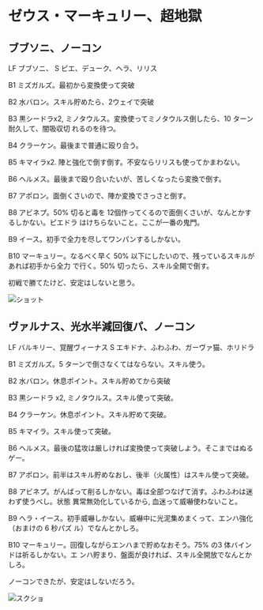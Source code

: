 # ゼウス・マーキュリー、超地獄 

## ブブソニ、ノーコン
LF ブブソニ、
S ピエ、デューク、ヘラ、リリス

B1 ミズガルズ。最初から変換使って突破

B2 水バロン。スキル貯めたら、2ウェイで突破

B3 黒シードラx2, ミノタウルス。変換使ってミノタウルス倒したら、10 ターン耐久して、闇吸収切
れるのを待つ。

B4 クラーケン。最後まで普通に殴り合う。

B5 キマイラx2. 陣と強化で倒す倒す。不安ならリリスも使ってかまわない。

B6 ヘルメス。最後まで殴り合いたいが、苦しくなったら変換で倒す。

B7 アポロン。面倒くさいので、陣か変換でさっさと倒す。

B8 アビネプ。50% 切ると毒を 12個作ってくるので面倒くさいが、なんとかするしかない。ピエドラ
はけちらないこと。ここが一番の鬼門。

B9 イース。初手で全力を尽してワンパンするしかない。

B10 マーキュリー。なるべく早く 50% 以下にしたいので、残っているスキルがあれば初手から全力
で行く。50% 切ったら、スキル全開で倒す。

初戦で勝てたけど、安定はしないと思う。

![ショット]( http://i.imgur.com/1OenluSl.jpg )

## ヴァルナス、光水半減回復パ、ノーコン

LF バルキリー、覚醒ヴィーナス
S  エキドナ、ふわふわ、ガーヴァ猫、ホリドラ

B1 ミズガルズ。5 ターンで倒さなくてはならない。スキル使う。

B2 水バロン。休息ポイント。スキル貯めてから突破

B3 黒シードラ x2, ミノタウルス。スキル使って突破。

B4 クラーケン。休息ポイント。スキル貯めて突破。

B5 キマイラ。スキル使って突破。

B6 ヘルメス。最後の猛攻は厳しければ変換使って突破しよう。そこまではぬるゲー。

B7 アポロン。前半はスキル貯めなおし、後半（火属性）はスキル使って突破。

B8 アビネプ。がんばって削るしかない。毒は全部つなげて消す。ふわふわは迷わず使うべし。状態
異常無効化しているから, 血迷って威嚇使わないこと。

B9 ヘラ・イース。初手威嚇しかない。威嚇中に光泥集めまくって、エンハ強化（おまけの 6 秒パズ
ル）でなんとかしろ。

B10 マーキュリー。回復しながらエンハまで貯めなおそう。75% の3 体バインドは祈るしかない。エ
ンハ貯まり、盤面が良ければ、スキル全開放でなんとかしろ。

ノーコンできたが、安定はしないだろう。

![スクショ](http://i.imgur.com/BNqoWvPl.jpg )

<!-- vim: set tw=90 filetype=markdown : -->


